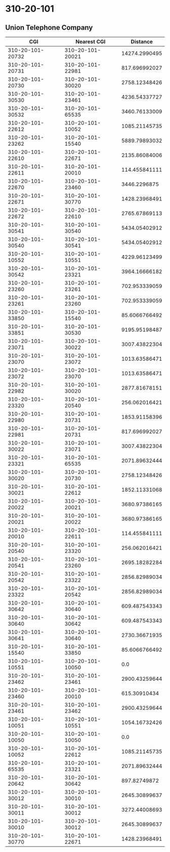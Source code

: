 # 310-20-101
## Union Telephone Company


| CGI | Nearest CGI | Distance |
|-----|-------------|----------|
| 310-20-101-20732 | 310-20-101-20021 | 14274.2990495 |
| 310-20-101-20731 | 310-20-101-22981 | 817.696992027 |
| 310-20-101-20730 | 310-20-101-30020 | 2758.12348426 |
| 310-20-101-30530 | 310-20-101-23461 | 4236.54337727 |
| 310-20-101-30532 | 310-20-101-65535 | 3460.76133009 |
| 310-20-101-22612 | 310-20-101-10052 | 1085.21145735 |
| 310-20-101-23262 | 310-20-101-15540 | 5889.79893032 |
| 310-20-101-22610 | 310-20-101-22671 | 2135.86084006 |
| 310-20-101-22611 | 310-20-101-20010 | 114.455841111 |
| 310-20-101-22670 | 310-20-101-23460 | 3446.2296875 |
| 310-20-101-22671 | 310-20-101-30770 | 1428.23968491 |
| 310-20-101-22672 | 310-20-101-22610 | 2765.67869113 |
| 310-20-101-30541 | 310-20-101-30540 | 5434.05402912 |
| 310-20-101-30540 | 310-20-101-30541 | 5434.05402912 |
| 310-20-101-10552 | 310-20-101-10551 | 4229.96123499 |
| 310-20-101-30542 | 310-20-101-23321 | 3964.16666182 |
| 310-20-101-23260 | 310-20-101-23261 | 702.953339059 |
| 310-20-101-23261 | 310-20-101-23260 | 702.953339059 |
| 310-20-101-33850 | 310-20-101-15540 | 85.6066766492 |
| 310-20-101-33851 | 310-20-101-30530 | 9195.95198487 |
| 310-20-101-23071 | 310-20-101-30022 | 3007.43822304 |
| 310-20-101-23070 | 310-20-101-23072 | 1013.63586471 |
| 310-20-101-23072 | 310-20-101-23070 | 1013.63586471 |
| 310-20-101-22982 | 310-20-101-30020 | 2877.81678151 |
| 310-20-101-23320 | 310-20-101-20540 | 256.062016421 |
| 310-20-101-22980 | 310-20-101-20731 | 1853.91158396 |
| 310-20-101-22981 | 310-20-101-20731 | 817.696992027 |
| 310-20-101-30022 | 310-20-101-23071 | 3007.43822304 |
| 310-20-101-23321 | 310-20-101-65535 | 2071.89632444 |
| 310-20-101-30020 | 310-20-101-20730 | 2758.12348426 |
| 310-20-101-30021 | 310-20-101-22612 | 1852.11331068 |
| 310-20-101-20022 | 310-20-101-20021 | 3680.97386165 |
| 310-20-101-20021 | 310-20-101-20022 | 3680.97386165 |
| 310-20-101-20010 | 310-20-101-22611 | 114.455841111 |
| 310-20-101-20540 | 310-20-101-23320 | 256.062016421 |
| 310-20-101-20541 | 310-20-101-23260 | 2695.18282284 |
| 310-20-101-20542 | 310-20-101-23322 | 2856.82989034 |
| 310-20-101-23322 | 310-20-101-20542 | 2856.82989034 |
| 310-20-101-30642 | 310-20-101-30640 | 609.487543343 |
| 310-20-101-30640 | 310-20-101-30642 | 609.487543343 |
| 310-20-101-30641 | 310-20-101-30640 | 2730.36671935 |
| 310-20-101-15540 | 310-20-101-33850 | 85.6066766492 |
| 310-20-101-10551 | 310-20-101-10050 | 0.0 |
| 310-20-101-23462 | 310-20-101-23461 | 2900.43259644 |
| 310-20-101-23460 | 310-20-101-20010 | 615.30910434 |
| 310-20-101-23461 | 310-20-101-23462 | 2900.43259644 |
| 310-20-101-10051 | 310-20-101-10551 | 1054.16732426 |
| 310-20-101-10050 | 310-20-101-10050 | 0.0 |
| 310-20-101-10052 | 310-20-101-22612 | 1085.21145735 |
| 310-20-101-65535 | 310-20-101-23321 | 2071.89632444 |
| 310-20-101-20642 | 310-20-101-30642 | 897.82749872 |
| 310-20-101-30012 | 310-20-101-30010 | 2645.30899637 |
| 310-20-101-30011 | 310-20-101-30012 | 3272.44008693 |
| 310-20-101-30010 | 310-20-101-30012 | 2645.30899637 |
| 310-20-101-30770 | 310-20-101-22671 | 1428.23968491 |
